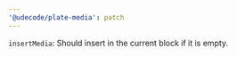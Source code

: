 ```yaml
---
'@udecode/plate-media': patch
---
```


`insertMedia`: Should insert in the current block if it is empty.
